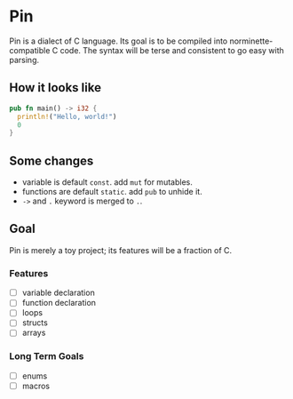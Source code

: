 # Pin

Pin is a dialect of C language.
Its goal is to be compiled into norminette-compatible C code.
The syntax will be terse and consistent to go easy with parsing.

## How it looks like

```rs
pub fn main() -> i32 {
  println!("Hello, world!")
  0
}
```

## Some changes
- variable is default `const`. add `mut` for mutables.
- functions are default `static`. add `pub` to unhide it.
- `->` and `.` keyword is merged to `.`.

## Goal

Pin is merely a toy project; its features will be a fraction of C.

### Features
- [ ] variable declaration
- [ ] function declaration
- [ ] loops
- [ ] structs
- [ ] arrays

### Long Term Goals
- [ ] enums
- [ ] macros
